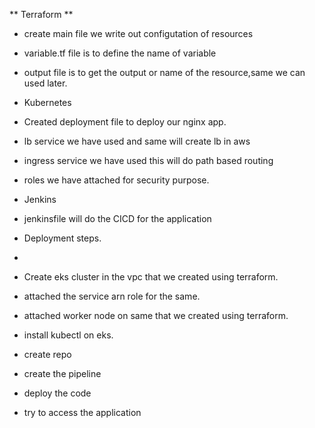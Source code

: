 ** Terraform **
- create main file we write out configutation of resources
- variable.tf file is to define the name of variable
- output file is to get the output or name of the resource,same we can used later.

- Kubernetes
- Created deployment file to deploy our nginx app.
- lb service we have used and same will create lb in aws
- ingress service we have used this will do path based routing
- roles we have attached for security purpose.

- Jenkins
- jenkinsfile will do the CICD for the application

- Deployment steps.
- 
- Create eks cluster in the vpc that we created using terraform.
-  attached the service arn role for the same.
- attached worker node on same that we created using terraform.
- install kubectl on eks.
- create repo
- create the pipeline
- deploy the code
- try to access the application

